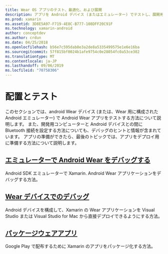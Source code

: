 ```yaml
---
title: Wear OS アプリのテスト、最適化、および展開
description: アプリを Android デバイス (またはエミュレーター) でテストし、展開用に準備する方法。
ms.prod: xamarin
ms.assetid: 3D8E5A97-F719-4E8C-B777-108DFF20C91F
ms.technology: xamarin-android
author: conceptdev
ms.author: crdun
ms.date: 04/25/2018
ms.openlocfilehash: b56e7c595dab8e3a2de8a5335499575e1e6e16ba
ms.sourcegitcommit: 57f815bf0024b1afe9754c0e28054fc0a53ce302
ms.translationtype: MT
ms.contentlocale: ja-JP
ms.lasthandoff: 09/06/2019
ms.locfileid: "70758306"
---
```

# <a name="deployment-and-testing"></a>配置とテスト

このセクションでは、android Wear デバイス (または、Wear 用に構成された Android エミュレーター) で Android Wear アプリをテストする方法について説明します。 また、開発用コンピューターと Android デバイスとの間に Bluetooth 接続を設定する方法についても、デバッグのヒントと情報が含まれています。
アプリの準備ができたら、最後のトピックでは、アプリをデプロイ用に準備する方法について説明します。

## <a name="debug-android-wear-on-an-emulatorandroidweardeploy-testdebug-on-emulatormd"></a>[エミュレーターで Android Wear をデバッグする](~/android/wear/deploy-test/debug-on-emulator.md)

Android SDK エミュレーターで Xamarin. Android Wear アプリケーションをデバッグする方法。

## <a name="debug-on-a-wear-deviceandroidweardeploy-testdebug-on-devicemd"></a>[Wear デバイスでのデバッグ](~/android/wear/deploy-test/debug-on-device.md)

Android デバイスを構成して、Xamarin の Wear アプリケーションを Visual Studio または Visual Studio for Mac から直接デプロイできるようにする方法。

## <a name="packaging-wear-appsandroidweardeploy-testpackagingmd"></a>[パッケージウェアアプリ](~/android/wear/deploy-test/packaging.md)

Google Play で配布するために Xamarin のアプリをパッケージ化する方法。
